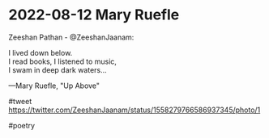 # 2022-08-12 Mary Ruefle

Zeeshan Pathan - @ZeeshanJaanam: 

I lived down below.  
I read books, I listened to music,  
I swam in deep dark waters...  

—Mary Ruefle, "Up Above"

#tweet <https://twitter.com/ZeeshanJaanam/status/1558279766586937345/photo/1>

#poetry   
